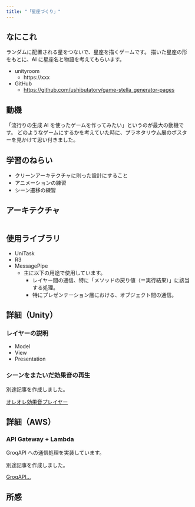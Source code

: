 ```yaml
---
title: "「星座づくり」"
---
```


## なにこれ

ランダムに配置される星をつないで、星座を描くゲームです。
描いた星座の形をもとに、AI に星座名と物語を考えてもらいます。

- unityroom
  - https://xxx
- GitHub
  - https://github.com/ushibutatory/game-stella_generator-pages

## 動機

「流行りの生成 AI を使ったゲームを作ってみたい」というのが最大の動機です。
どのようなゲームにするかを考えていた時に、プラネタリウム展のポスターを見かけて思い付きました。

## 学習のねらい

- クリーンアーキテクチャに則った設計にすること
- アニメーションの練習
- シーン遷移の練習

## アーキテクチャ

```mermaid

```

## 使用ライブラリ

- UniTask
- R3
- MessagePipe
  - 主に以下の用途で使用しています。
    - レイヤー間の通信、特に「メソッドの戻り値（＝実行結果）」に該当する処理。
    - 特にプレゼンテーション層における、オブジェクト間の通信。

## 詳細（Unity）

### レイヤーの説明

- Model
- View
- Presentation

### シーンをまたいだ効果音の再生

別途記事を作成しました。

[オレオレ効果音プレイヤー](https://xxx)

## 詳細（AWS）

### API Gateway + Lambda

GroqAPI への通信処理を実装しています。

別途記事を作成しました。

[GroqAPI...](https://...)

## 所感
